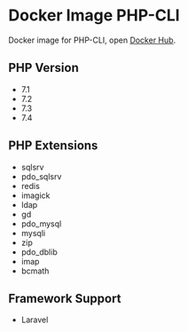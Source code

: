 # Docker Image PHP-CLI

Docker image for PHP-CLI, open [Docker Hub](https://hub.docker.com/r/kudaliar032/php/tags?name=cli).

## PHP Version
- 7.1
- 7.2
- 7.3
- 7.4

## PHP Extensions
- sqlsrv
- pdo_sqlsrv
- redis
- imagick
- ldap
- gd
- pdo_mysql
- mysqli
- zip
- pdo_dblib
- imap
- bcmath

## Framework Support
- Laravel
